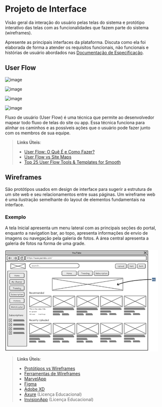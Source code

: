 # Projeto de Interface

Visão geral da interação do usuário pelas telas do sistema e protótipo interativo das telas com as funcionalidades que fazem parte do sistema (wireframes).

 Apresente as principais interfaces da plataforma. Discuta como ela foi elaborada de forma a atender os requisitos funcionais, não funcionais e histórias de usuário abordados nas <a href="2-Especificação do Projeto.md"> Documentação de Especificação</a>.

## User Flow

![image](https://github.com/ICEI-PUC-Minas-PBR-SI/pbr-si-ads-2023-2-p1-tiaw-g10-events-now/assets/128542732/47df4ac2-c1be-4502-a17f-5d00738acc5e)

![image](https://github.com/ICEI-PUC-Minas-PBR-SI/pbr-si-ads-2023-2-p1-tiaw-g10-events-now/assets/128542732/9feb48e8-fb1d-49fe-88fb-e933165cf577)

![image](https://github.com/ICEI-PUC-Minas-PBR-SI/pbr-si-ads-2023-2-p1-tiaw-g10-events-now/assets/128542732/a2fd2324-a624-43d5-b9ca-cd5abb28b352)

![image](https://github.com/ICEI-PUC-Minas-PBR-SI/pbr-si-ads-2023-2-p1-tiaw-g10-events-now/assets/128542732/03d72047-0cfe-48fe-91b2-88e077bcbd51)

Fluxo de usuário (User Flow) é uma técnica que permite ao desenvolvedor mapear todo fluxo de telas do site ou app. Essa técnica funciona para alinhar os caminhos e as possíveis ações que o usuário pode fazer junto com os membros de sua equipe.

> **Links Úteis**:
> - [User Flow: O Quê É e Como Fazer?](https://medium.com/7bits/fluxo-de-usu%C3%A1rio-user-flow-o-que-%C3%A9-como-fazer-79d965872534)
> - [User Flow vs Site Maps](http://designr.com.br/sitemap-e-user-flow-quais-as-diferencas-e-quando-usar-cada-um/)
> - [Top 25 User Flow Tools & Templates for Smooth](https://www.mockplus.com/blog/post/user-flow-tools)


## Wireframes

São protótipos usados em design de interface para sugerir a estrutura de um site web e seu relacionamentos entre suas páginas. Um wireframe web é uma ilustração semelhante do layout de elementos fundamentais na interface.

### Exemplo

A tela Inicial apresenta um menu lateral com as principais seções do portal, enquanto a navigation bar, ao topo, apresenta informações de envio de imagens ou navegação pela galeria de fotos. A área central apresenta a galeria de fotos na forma de uma grade.

![Exemplo de Wireframe](img/wireframe-example.png)

 
> **Links Úteis**:
> - [Protótipos vs Wireframes](https://www.nngroup.com/videos/prototypes-vs-wireframes-ux-projects/)
> - [Ferramentas de Wireframes](https://rockcontent.com/blog/wireframes/)
> - [MarvelApp](https://marvelapp.com/developers/documentation/tutorials/)
> - [Figma](https://www.figma.com/)
> - [Adobe XD](https://www.adobe.com/br/products/xd.html#scroll)
> - [Axure](https://www.axure.com/edu) (Licença Educacional)
> - [InvisionApp](https://www.invisionapp.com/) (Licença Educacional)
